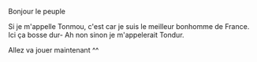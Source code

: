 Bonjour le peuple

Si je m'appelle Tonmou, c'est car je suis le meilleur bonhomme de France.
Ici ça bosse dur- Ah non sinon je m'appelerait Tondur.

Allez va jouer maintenant ^^
